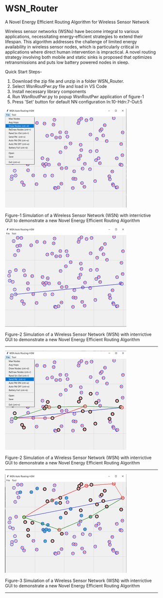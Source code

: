 # WSN_Router
A Novel Energy Efficient Routing Algorithm for Wireless Sensor Network

Wireless sensor networks (WSNs) have become integral to various applications, necessitating energy-efficient strategies to extend their lifespan. This algorithm addresses the challenge of limited energy availability in wireless sensor nodes, which is particularly critical in applications where direct human intervention is impractical. A novel routing strategy involving both mobile and static sinks is proposed that optimizes retransmissions and puts low battery powered nodes in sleep.

Quick Start Steps-

1. Download the zip file and unzip in a folder WSN_Router.
2. Select WsnRoutPwr.py file and load in VS Code
3. Install necessary library components
4. Run WsnRoutPwr.py to popup WsnRoutPwr application of figure-1
5. Press 'Set' button for default NN configuration In:10-Hdn:7-Out:5

<img src="Readme_files/Main.png">

Figure-1 Simulation of a Wireless Sensor Network (WSN) with interrictive GUI to demonstrate 
a new Novel Energy Efficient Routing Algorithm 

<img src="Readme_files/SrcDstLine.png">

Figure-2 Simulation of a Wireless Sensor Network (WSN) with interrictive GUI to demonstrate 
a new Novel Energy Efficient Routing Algorithm 

***************************************  

<img src="Readme_files/SrcDstSend.png">

Figure-2 Simulation of a Wireless Sensor Network (WSN) with interrictive GUI to demonstrate 
a new Novel Energy Efficient Routing Algorithm 

***************************************  

<img src="Readme_files/SrcDstAuto.png">

Figure-3 Simulation of a Wireless Sensor Network (WSN) with interrictive GUI to demonstrate 
a new Novel Energy Efficient Routing Algorithm 

***************************************  


